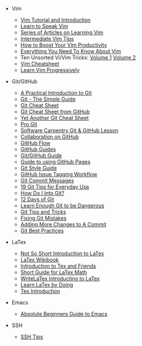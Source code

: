 * Vim
  * [Vim Tutorial and Introduction](http://danielmiessler.com/study/vim/)
  * [Learn to Speak Vim](http://yanpritzker.com/2011/12/16/learn-to-speak-vim-verbs-nouns-and-modifiers/)
  * [Series of Articles on Learning Vim](http://benmccormick.org/tag/learning-vim-in-2014/)
  * [Intermediate Vim Tips](http://ideasintosoftware.com/vim-productivity-tips/)
  * [How to Boost Your Vim Productivity](http://sheerun.net/2014/03/21/how-to-boost-your-vim-productivity/)
  * [Everything You Need To Know About Vim](https://github.com/mhinz/vim-galore)
  * Ten Unsorted Vi/Vim Tricks: [Volume 1](http://blog.terminal.com/vi-tips-and-tricks/) [Volume 2](https://blog.terminal.com/ten-unsorted-vi-vim-tricks-volume-2/)
  * [Vim Cheatsheet](http://vim.rtorr.com/)
  * [Learn Vim Progressively](http://yannesposito.com/Scratch/en/blog/Learn-Vim-Progressively/)
  
* Git/GitHub
  * [A Practical Introduction to Git](http://mrchlblng.me/2014/09/practical-git-introduction/)
  * [Git - The Simple Guide](http://rogerdudler.github.io/git-guide/)
  * [Git Cheat Sheet](http://overapi.com/git/)
  * [Git Cheat Sheet from GitHub](https://github.com/github/training-materials/blob/master/downloads/github-git-cheat-sheet.pdf?raw=true)
  * [Yet Another Git Cheat Sheet](http://www.cheat-sheets.org/saved-copy/git-cheat-sheet.pdf)
  * [Pro Git](http://git-scm.com/book)
  * [Software Carpentry Git & GitHub Lesson](http://software-carpentry.org/v5/novice/git/index.html)
  * [Collaboration on GitHub](https://help.github.com/articles/using-pull-requests)
  * [GitHub Flow](https://guides.github.com/introduction/flow/index.html)
  * [GitHub Guides](https://guides.github.com/)
  * [Git/GitHub Guide](http://kbroman.org/github_tutorial/)
  * [Guide to using GitHub Pages](http://kbroman.org/simple_site/)
  * [Git Style Guide](https://github.com/agis-/git-style-guide)
  * [GitHub Issue Tagging Workflow](https://robinpowered.com/blog/best-practice-system-for-organizing-and-tagging-github-issues/)
  * [Git Commit Messages](http://chris.beams.io/posts/git-commit/)
  * [19 Git Tips for Everyday Use](http://www.alexkras.com/19-git-tips-for-everyday-use/)
  * [How Do I Into Git?](https://gist.github.com/mplewis/a7563c7cb589048a071b)
  * [12 Days of Git](http://vanwilson.info/2016/01/fixing-mistakes-with-git/)
  * [Learn Enough Git to be Dangerous](http://www.learnenough.com/git-tutorial)
  * [Git Tips and Tricks](https://www.algotech.solutions/blog/engineering/git-tips-tricks/)
  * [Fixing Git Mistakes](http://ohshitgit.com/)
  * [Adding More Changes to A Commit](https://blog.codeminer42.com/git-basics-adding-more-changes-to-your-last-commit-1629344cb9a8#.phy2rooeg)
  * [Git Best Practices](https://sethrobertson.github.io/GitBestPractices/)

* LaTex
  * [Not So Short Introduction to LaTex](http://mirror.math.ku.edu/tex-archive/info/lshort/english/lshort.pdf)
  * [LaTex Wikibook](http://en.wikibooks.org/wiki/LaTeX)
  * [Introduction to Tex and Friends](http://heather.cs.ucdavis.edu/~matloff/LaTeX/Malthy.pdf)
  * [Short Guide for LaTex Math](http://heather.cs.ucdavis.edu/~matloff/LaTeX/Downes.pdf)
  * [WriteLaTex Introductino to LaTex](https://www.writelatex.com/blog/7-free-online-introduction-to-latex-course-part-1#.VH5Y_jCJOuY)
  * [Learn LaTex by Doing](http://www.science.uva.nl/onderwijs/lesmateriaal/latex/latexcourse.pdf)
  * [Tex Introduction](http://www.math.uiuc.edu/~hildebr/tex/texintro.pdf)

* Emacs
  * [Absolute Beginners Guide to Emacs](http://www.jesshamrick.com/2012/09/10/absolute-beginners-guide-to-emacs/)

* SSH
  * [SSH Tips](http://felixmilea.com/2015/06/simple-tips-for-making-the-most-out-of-ssh/)
